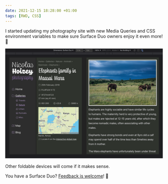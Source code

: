```yaml
---
date: 2021-12-15 18:28:00 +01:00
tags: [RWD, CSS]
---
```


I started updating my photography site with new Media Queries and CSS environment variables to make sure Surface Duo owners enjoy it even more! 🎉

![My photography site in a simulated Microsoft Surface Duo](nicolas-hoizey-photography-site-foldable-microsoft-surface-duo.png)

Other foldable devices will come if it makes sense.

You have a Surface Duo? [Feedback is welcome](https://github.com/nhoizey/nicolas-hoizey.photo/issues/159#issuecomment-995000334)! 🙏
